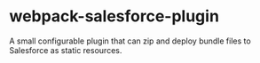 # webpack-salesforce-plugin
A small configurable plugin that can zip and deploy bundle files to Salesforce as static resources.
